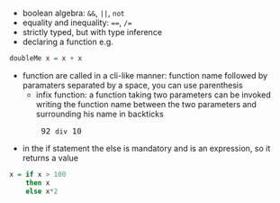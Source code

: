 - boolean algebra: `&&`, `||`, `not`
- equality and inequality: `==`, `/=`
- strictly typed, but with type inference
- declaring a function e.g.
```haskell
doubleMe x = x + x  
```
- function are called in a cli-like manner: function name followed by paramaters separated by a space, you can use parenthesis
    - infix function: a function taking two parameters can be invoked writing the function name between the two parameters and surrounding his name in backticks <pre> 92 `div` 10 </pre>
- in the if statement the else is mandatory and is an expression, so it returns a value
```haskell
x = if x > 100  
    then x  
    else x*2 
```